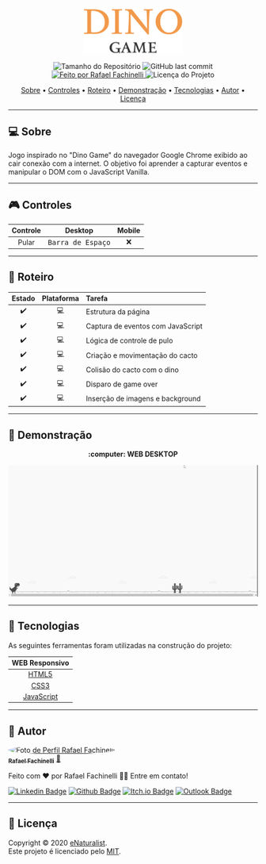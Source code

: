 <p align="center">
  <img alt="Dino Game" src="./.github/logo.svg" width="200px"/>
<p>

<p align="center"> 
  <img alt="Tamanho do Repositório" src="https://img.shields.io/github/repo-size/rafaelfachinelli/dinogame?color=F2994A&style=for-the-badge">
  <img alt="GitHub last commit" src="https://img.shields.io/github/last-commit/rafaelfachinelli/dinogame?color=F2994A&style=for-the-badge">
  <a href="https://github.com/rafaelfachinelli">
    <img alt="Feito por Rafael Fachinelli" src="https://img.shields.io/badge/Desenvolvedor-Rafael_Fachinelli-%F2994A?color=F2994A&style=for-the-badge">
  </a>
  <img alt="Licença do Projeto" src="https://img.shields.io/github/license/rafaelfachinelli/Proffy?color=F2994A&style=for-the-badge"/>
<p>

<p align="center">
 <a href="#computer-sobre">Sobre</a> •
   <a href="#video_game-controles">Controles</a> •
 <a href="#memo-roteiro">Roteiro</a> •
 <a href="#movie_camera-demonstração">Demonstração</a> •
 <a href="#hammer-tecnologias">Tecnologias</a> •
 <a href="#boy-autor">Autor</a> •
 <a href="#page_facing_up-licença">Licença</a>
</p>

---
## :computer: Sobre

Jogo inspirado no "Dino Game" do navegador Google Chrome exibido ao cair conexão com a internet. O objetivo foi aprender a capturar eventos e manipular o DOM com o JavaScript Vanilla.

---
## :video_game: Controles

<div align="center">

|Controle|Desktop|Mobile|
|:---:|:---:|:---:|
|Pular|<kbd>Barra de Espaço</kbd>|:x:|

</div>

---
## :memo: **Roteiro**

<div align="center">

|      Estado      |     Plataforma   |     Tarefa    |
|      :---:       |       :---:      |      :---     |
|:heavy_check_mark:|:computer:        |Estrutura da página|
|:heavy_check_mark:|:computer:        |Captura de eventos com JavaScript|
|:heavy_check_mark:|:computer:        |Lógica de controle de pulo|
|:heavy_check_mark:|:computer:        |Criação e movimentação do cacto|
|:heavy_check_mark:|:computer:        |Colisão do cacto com o dino|
|:heavy_check_mark:|:computer:        |Disparo de game over|
|:heavy_check_mark:|:computer:        |Inserção de imagens e background|

</div>

---
## :movie_camera: **Demonstração**

<p align="center"><b> :computer: WEB DESKTOP </b>

<p align="center">
  <kbd><img alt="Dino Game" src="./.github/desktop_demo.gif"/></kbd>
<p>

---
## :hammer: **Tecnologias**

As seguintes ferramentas foram utilizadas na construção do projeto:

<div align="center">

|WEB Responsivo								|
|:---:									|
|[HTML5](https://developer.mozilla.org/pt-BR/docs/Web/HTML/HTML5)	|
|[CSS3](https://developer.mozilla.org/pt-BR/docs/Archive/CSS3)		|
|[JavaScript](https://www.ecma-international.org/publications/standards/Ecma-262.htm)|

</div>

---
## :boy: **Autor**

<a href="https://github.com/rafaelfachinelli">
 <img style="border-radius: 50%;" src="https://avatars3.githubusercontent.com/u/19878139?s=460&u=278a6f44f49af3c8edb13a811f7654dfe6e89341&v=4" width="100px;" alt="Foto de Perfil Rafael Fachinelli"/>
 <br />
 <sub><b>Rafael Fachinelli</b></sub></a> <a href="https://github.com/rafaelfachinelli" title="Rafael Fachinelli">💼</a>


Feito com ❤️ por Rafael Fachinelli 👋🏽 Entre em contato!

[![Linkedin Badge](https://img.shields.io/badge/-Rafael_Fachinelli-blue?style=flat-square&logo=Linkedin&logoColor=white&link=https://www.linkedin.com/in/rafaelfachinelli/)](https://www.linkedin.com/in/rafaelfachinelli/)
[![Github Badge](https://img.shields.io/badge/-rafaelfachinelli-000?style=flat-square&logo=Github&logoColor=white&link=https://github.com/rafaelfachinelli)](https://github.com/rafaelfachinelli)
[![Itch.io Badge](https://img.shields.io/badge/-rafaelfachinelli-FA5C5C?style=flat-square&logo=itch.io&logoColor=white&link=https://rafael-fachinelli.itch.io/)](https://rafael-fachinelli.itch.io/)
[![Outlook Badge](https://img.shields.io/badge/-rafael.fachinelli@fatec.sp.gov.br-0078d4?style=flat-square&logo=microsoft-outlook&logoColor=white&link=mailto:rafael.fachinelli@fatec.sp.gov.br)](mailto:rafael.fachinelli@fatec.sp.gov.br)

---
## :page_facing_up: **Licença**

Copyright © 2020 [eNaturalist](https://github.com/rafaelfachinelli).<br />
Este projeto é licenciado pelo [MIT](./LICENSE).
